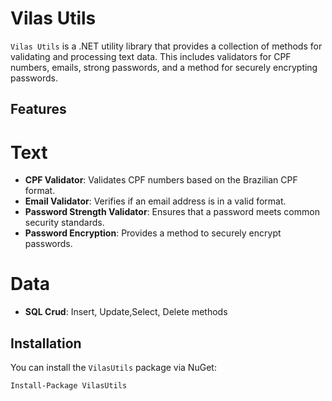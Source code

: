 # Vilas Utils

`Vilas Utils` is a .NET utility library that provides a collection of methods for validating and processing text data. This includes validators for CPF numbers, emails, strong passwords, and a method for securely encrypting passwords.

## Features

# Text
- **CPF Validator**: Validates CPF numbers based on the Brazilian CPF format.
- **Email Validator**: Verifies if an email address is in a valid format.
- **Password Strength Validator**: Ensures that a password meets common security standards.
- **Password Encryption**: Provides a method to securely encrypt passwords.
 
# Data 
- **SQL Crud**: Insert, Update,Select, Delete methods 

## Installation

You can install the `VilasUtils` package via NuGet:

```bash
Install-Package VilasUtils
